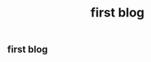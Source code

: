 ﻿---
layout:     post
title:      first blog
category: blog
description: first blog。
---

## first blog